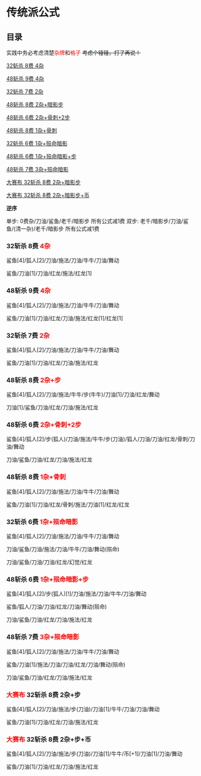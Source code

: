 # 传统派公式

## 目录

实践中务必考虑清楚<font color="red">杂牌</font>和<font color="red">格子</font> ~~考虑个锤锤，打了再说！~~

[32斩杀 8费 4杂](#g1)

[48斩杀 9费 4杂](#g2)

[32斩杀 7费 2杂](#g3)

[48斩杀 8费 2杂+暗影步](#g4)

[48斩杀 6费 2杂+骨刺+2步](#g41)

[48斩杀 8费 1杂+骨刺](#g5)

[32斩杀 6费 1杂+殒命暗影](#g6)

[48斩杀  6费 1杂+殒命暗影+步](#g7)

[48斩杀 7费 3杂+殒命暗影](#g8)

[大赛布 32斩杀 8费 2杂+暗影步](#g9)

[大赛布 32斩杀 8费 2杂+暗影步+币](#g10)

**逆序**

单步: 0费杂/刀油/鲨鱼/老千/暗影步 所有公式减1费
双步: 老千/暗影步/刀油/鲨鱼/(清一杂)/老千/暗影步 所有公式减1费

### 32斩杀 8费 <font id="g1" color="red">4杂</font>

鲨鱼[4]/狐人[2]/刀油/施法/刀油/牛牛/刀油/舞动

鲨鱼/刀油[1]/刀油/红龙/施法/红龙[1]

### 48斩杀 9费 <font id="g2" color="red">4杂</font>

鲨鱼[4]/狐人[2]/刀油/施法/刀油/牛牛/刀油/舞动

鲨鱼/刀油[1]/刀油/红龙/刀油/施法/红龙[1]/红龙[1]

### 32斩杀 7费 <font id="g3" color="red">2杂</font>

鲨鱼[4]/狐人[2]/刀油/施法/刀油/牛牛/刀油/舞动

鲨鱼/刀油[1]/刀油/红龙/刀油/施法/红龙

### 48斩杀  8费 <font id="g4" color="red">2杂+步</font>

鲨鱼[4]/狐人[2]/刀油/施法/牛牛/步(牛牛)/刀油[1]/刀油/红龙/舞动

刀油[1]/鲨鱼/刀油/红龙/刀油/施法/红龙

### 48斩杀 6费 <font id="g41" color="red">2杂+骨刺+2步</font>

鲨鱼[4]/狐人[2]/步(狐人)/刀油/施法/牛牛/步(刀油)/狐人/刀油/刀油/红龙/骨刺/刀油/舞动

刀油/鲨鱼/刀油/红龙/刀油/施法/红龙

### 48斩杀 8费 <font id="g5" color="red">1杂+骨刺</font>

鲨鱼[4]/狐人[2]/刀油/施法/刀油/牛牛/刀油/舞动

鲨鱼/刀油[1]/刀油/红龙/骨刺/施法/刀油[1]/红龙/红龙

### 32斩杀  6费 <font id="g6" color="red">1杂+殒命暗影</font>

鲨鱼[4]/狐人[2]/刀油/施法/刀油/牛牛/刀油/舞动

刀油/鲨鱼/刀油/施法/刀油/牛牛/刀油/舞动(殒命)

刀油/鲨鱼/刀油/刀油/红龙/幻觉/红龙

### 48斩杀  6费 <font id="g7" color="red">1杂+殒命暗影+步</font>

鲨鱼[4]/狐人[2]/步(狐人)[!]/刀油/施法/刀油/牛牛/刀油/舞动

鲨鱼/狐人/刀油/刀油/红龙/刀油/舞动(殒命)

刀油/鲨鱼/刀油/红龙/刀油/施法/红龙

### 48斩杀 7费 <font id="g8" color="red">3杂+殒命暗影</font>

鲨鱼[4]/狐人[2]/刀油/施法/刀油/牛牛/刀油/舞动

鲨鱼/刀油[1]/施法/刀油/刀油/红龙/刀油/舞动(殒命)

刀油/鲨鱼/刀油/红龙/刀油/施法/红龙

### <font color="red" id="g9">大赛布</font> 32斩杀 8费 2杂+步

鲨鱼[4]/狐人[2]/刀油/施法/步(刀油)/刀油[1]/牛牛/刀油/刀油/舞动

鲨鱼/刀油[1]/刀油/红龙/刀油/施法/红龙

### <font color="red" id="g10">大赛布</font> 32斩杀 8费 2杂+步+币

鲨鱼[4]/狐人[2]/刀油/施法/步(刀油)/刀油[1]/牛牛/币[+1]/刀油[1]/刀油/舞动

鲨鱼/刀油[1]/刀油/红龙/刀油/施法/红龙
